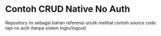 # Contoh CRUD Native No Auth
Repository ini sebagai bahan referensi unutk melihat contoh source code tapi no auth (tanpa sistem login/logout)
